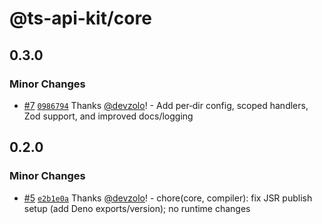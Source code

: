 # @ts-api-kit/core

## 0.3.0

### Minor Changes

- [#7](https://github.com/ts-api-kit/ts-api-kit/pull/7) [`0986794`](https://github.com/ts-api-kit/ts-api-kit/commit/09867940d8b548e06253ef24c078697727384f4a) Thanks [@devzolo](https://github.com/devzolo)! - Add per‑dir config, scoped handlers, Zod support, and improved docs/logging

## 0.2.0

### Minor Changes

- [#5](https://github.com/ts-api-kit/ts-api-kit/pull/5) [`e2b1e0a`](https://github.com/ts-api-kit/ts-api-kit/commit/e2b1e0a44c8f1b1b99dbe1f0e0a92728f4de3fa0) Thanks [@devzolo](https://github.com/devzolo)! - chore(core, compiler): fix JSR publish setup (add Deno exports/version); no runtime changes
